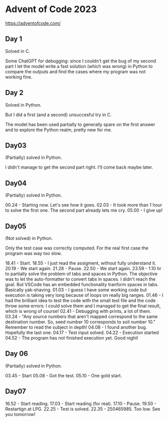 # Advent of Code 2023

https://adventofcode.com/

## Day 1

Solved in C.

Some ChatGPT for debugging: since I couldn't get the bug of my second part I let the model write a fast solution (which was wrong) in Python to compare the outputs and find the cases where my program was not working fine.

## Day 2

Solved in Python.

But I did a first (and a second) unsuccesful try in C.

The model has been used partially to generally spare on the first answer and to explore the Python realm, pretty new for me.

## Day03

(Partially) solved in Python.

I didn't manage to get the second part right. I'll come back maybe later.

## Day04

(Partially) solved in Python.

00.24 - Starting now. Let's see how it goes.
02.03 - It took more than 1 hour to solve the first one. The second part already lets me cry.
05.00 - I give up!

## Day05

(Not solved) in Python.

Only the test case was correctly computed. For the real first case the program was way too slow.

18.41 - Start.
18.55 - I just read the assigment, without fully understand it.
20.19 - We start again.
21.28 - Pause.
22.50 - We start again.
23.59 - 1.10 hr to partially solve the problem of tabs and spaces in Python. The objective was to let the auto-formatter to convert tabs in spaces. I didn't reach the goal. But VSCode has an embedded functionality tranform spaces in tabs. Basically yak-shaving.
01.03 - I guess I have some working code but execution is taking very long because of loops on really big ranges.
01.46 - I had the brilliant idea to test the code with the small test file and the code throw some errors: I could solve them and I managed to get the final result, which is wrong of course!
02.41 - Debugging with prints, a lot of them.
03.24 - "Any source numbers that aren't mapped correspond to the same destination number. So, seed number 10 corresponds to soil number 10." Remember to read the subject in depth!
04.08 - I found another bug. Hopefully the last one.
04.17 - Test input solved.
04.22 - Execution started
04.52 - The program has not finished execution yet. Good night!

## Day 06

(Partially) solved in Python.

03.45 - Start
05.08 - Got the test.
05.10 - One gold start.

## Day07

16.52 - Start reading.
17.03 - Start reading (for real).
17.10 - Pause.
19.50 - Restartign at LPG.
22.25 - Test is solved.
22.35 - 250465985. Too low. See you tomorrow!
